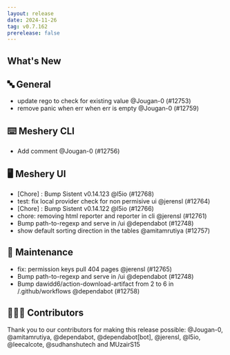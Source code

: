 ```yaml
---
layout: release
date: 2024-11-26
tag: v0.7.162
prerelease: false
---
```


## What's New
## 🔤 General
- update rego to check for existing value @Jougan-0 (#12753)
- remove panic when err when err is empty  @Jougan-0 (#12759)

## ⌨️ Meshery CLI

- Add comment @Jougan-0 (#12756)

## 🖥 Meshery UI

- [Chore] : Bump Sistent v0.14.123 @l5io (#12768)
- test: fix local provider check for non permisive ui @jerensl (#12764)
- [Chore] : Bump Sistent v0.14.122 @l5io (#12766)
- chore: removing html reporter and reporter in cli @jerensl (#12761)
- Bump path-to-regexp and serve in /ui @dependabot (#12748)
- show default sorting direction in the tables @amitamrutiya (#12757)

## 🧰 Maintenance

- fix: permission keys pull 404 pages @jerensl (#12765)
- Bump path-to-regexp and serve in /ui @dependabot (#12748)
- Bump dawidd6/action-download-artifact from 2 to 6 in /.github/workflows @dependabot (#12758)

## 👨🏽‍💻 Contributors

Thank you to our contributors for making this release possible:
@Jougan-0, @amitamrutiya, @dependabot, @dependabot[bot], @jerensl, @l5io, @leecalcote, @sudhanshutech and MUzairS15


